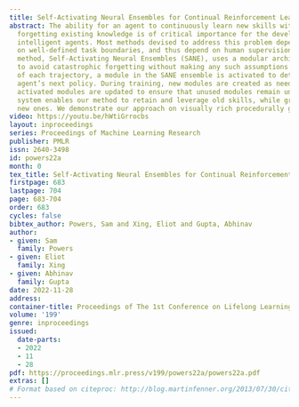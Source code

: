 ```yaml
---
title: Self-Activating Neural Ensembles for Continual Reinforcement Learning
abstract: The ability for an agent to continuously learn new skills without catastrophically
  forgetting existing knowledge is of critical importance for the development of generally
  intelligent agents. Most methods devised to address this problem depend heavily
  on well-defined task boundaries, and thus depend on human supervision. Our task-agnostic
  method, Self-Activating Neural Ensembles (SANE), uses a modular architecture designed
  to avoid catastrophic forgetting without making any such assumptions. At the beginning
  of each trajectory, a module in the SANE ensemble is activated to determine the
  agent’s next policy. During training, new modules are created as needed and only
  activated modules are updated to ensure that unused modules remain unchanged. This
  system enables our method to retain and leverage old skills, while growing and learning
  new ones. We demonstrate our approach on visually rich procedurally generated environments.
video: https://youtu.be/hWtiGrrocbs
layout: inproceedings
series: Proceedings of Machine Learning Research
publisher: PMLR
issn: 2640-3498
id: powers22a
month: 0
tex_title: Self-Activating Neural Ensembles for Continual Reinforcement Learning
firstpage: 683
lastpage: 704
page: 683-704
order: 683
cycles: false
bibtex_author: Powers, Sam and Xing, Eliot and Gupta, Abhinav
author:
- given: Sam
  family: Powers
- given: Eliot
  family: Xing
- given: Abhinav
  family: Gupta
date: 2022-11-28
address:
container-title: Proceedings of The 1st Conference on Lifelong Learning Agents
volume: '199'
genre: inproceedings
issued:
  date-parts:
  - 2022
  - 11
  - 28
pdf: https://proceedings.mlr.press/v199/powers22a/powers22a.pdf
extras: []
# Format based on citeproc: http://blog.martinfenner.org/2013/07/30/citeproc-yaml-for-bibliographies/
---
```

